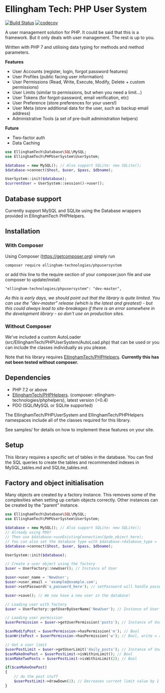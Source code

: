 # Ellingham Tech: PHP User System
[![Build Status](https://travis-ci.org/EllinghamTech/PHPUserSystem.svg?branch=master)](https://travis-ci.org/EllinghamTech/PHPUserSystem)
[![codecov](https://codecov.io/gh/EllinghamTech/PHPUserSystem/branch/master/graph/badge.svg)](https://codecov.io/gh/EllinghamTech/PHPUserSystem)

A user management solution for PHP.  It could be said that this is a framework.  But it only deals
with user management.  The rest is up to you.

Written with PHP 7 and utilising data typing for methods and method parameters.

**Features**
- User Accounts (register, login, forgot password features)
- User Profiles (public facing user information)
- User Permissions (Read, Write, Execute, Modify, Delete + custom permissions)
- User Limits (similar to permissions, but when you need a limit...)
- User Tokens (for forgot-password, email verification, etc)
- User Preference (store preferences for your users!)
- User Meta (store additional data for the user, such as backup email address)
- Administrative Tools (a set of pre-built administration helpers)

**Future**
- Two-factor auth
- Data Caching

```php
use EllinghamTech\Database\SQL\MySQL;
use EllinghamTech\PHPUserSystem\UserSystem;

$database = new MySQL(); // Also support SQLite: new SQLite();
$database->connect($host, $user, $pass, $dbname);

UserSystem::init($database);
$currentUser = UserSystem::session()->user();
```

## Database support
Currently support MySQL and SQLite using the Database wrappers provided in EllinghamTech PHPHelpers.

## Installation
### With Composer
Using Composer (https://getcomposer.org) simply run
```
composer require ellingham-technologies/phpusersystem
```

or add this line to the require section of your composer.json file and use composer to update/install:
```
"ellingham-technologies/phpusersystem": "dev-master",
```

*As this is early days, we should point out that the library is quite limited.  You can use the "dev-master" release (which is the latest and greatest) - but this could always lead to site-breakages if there is an error somewhere in the development library - so don't use on production sites.*

### Without Composer
We've included a custom AutoLoader (src/EllinghamTech/PHPUserSystem/AutoLoad.php) that can be used or you can
include the classes individually as you please. 

Note that his library requires [EllinghamTech/PHPHelpers](https://github.com/EllinghamTech/PHPHelpers).
**Currently this has not been tested without composer.**

## Dependencies
- PHP 7.2 or above
- [EllinghamTech/PHPHelpers](https://github.com/EllinghamTech/PHPHelpers). (composer: ellingham-technologies/phphelpers), latest version (>0.4)
- PDO (SQL/MySQL or SQLite supported)

The EllinghamTech/PHPUserSystem and EllinghamTech/PHPHelpers namespaces include all of the classes required for this library.

See samples/ for details on how to implement these features on your site.

## Setup
This library requires a specific set of tables in the database.  You can find the SQL queries to
create the tables and recommended indexes in MySQL_tables.md and SQLite_tables.md.

## Factory and object initialisation
Many objects are created by a factory instance.  This removes some of the complexities when setting
up certain objects correctly.  Other instances can be created by the "parent" instance.

```php
use EllinghamTech\Database\SQL\MySQL;
use EllinghamTech\PHPUserSystem\UserSystem;

$database = new MySQL(); // Also support SQLite: new SQLite();
// Already using PDO?
// Then use $database->useExistingConnection($pdo_object_here);
// You can also set the database type with $database->database_type = 'sql';
$database->connect($host, $user, $pass, $dbname);

UserSystem::init($database);

// Create a user object using the factory
$user = UserFactory::newUser(); // Instance of User

$user->user_name = 'NewUser';
$user->user_email = 'example@example.com';
$user->setPassword('a_password_here'); // setPassword will handle password hashing for you

$user->save(); // We now have a new user in the database!

// Loading user with factory
$user = UserFactory::getUserByUserName('NewUser'); // Instance of User

// Loading user permission
$userPermission = $user->getUserPermission('posts'); // Instance of UserPermission

$canModifyPost = $userPermission->hasPermission('m'); // Bool
$canWritePost = $userPermission->hasPermission('w'); // Bool, write = add in this context

// Get a user limit
$userPostLimit = $user->getUserLimit('daily_posts'); // Instance of UserLimit
$canMakeOnePost = $userPostLimit->isWithinLimit(); // Bool
$canMakeTwoPosts = $userPostLimit->isWithinLimit(2); // Bool

if($canMakeOnePost)
{
    // do the post stuff
    $userPostLimit->drawDown(1); // Decreases current limit value by 1
}

```
